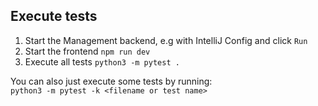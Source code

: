 ## Execute tests

1. Start the Management backend, e.g with IntelliJ Config and click `Run`
2. Start the frontend `npm run dev`
3. Execute all tests `python3 -m pytest . `

You can also just execute some tests by running:  
`python3 -m pytest -k <filename or test name> `
